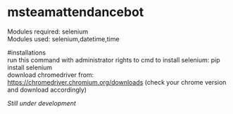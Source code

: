 # msteamattendancebot

Modules required: selenium <br>
Modules used: selenium,datetime,time

#installations <br>
run this command with administrator rights to cmd to install selenium: pip install selenium <br>
download chromedriver from: https://chromedriver.chromium.org/downloads (check your chrome version and download accordingly)

*Still under development*

